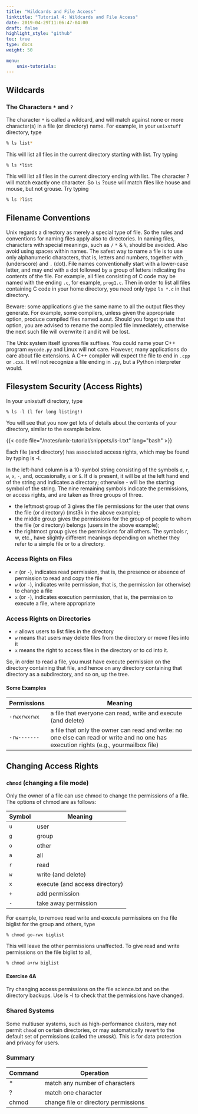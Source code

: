 ```yaml
---
title: "Wildcards and File Access"
linktitle: "Tutorial 4: Wildcards and File Access"
date: 2019-04-29T11:06:47-04:00
draft: false
highlight_style: "github"
toc: true
type: docs
weight: 50

menu:
    unix-tutorials:
---
```


## Wildcards

### The Characters `*` and `?`

The character `*` is called a wildcard, and will match against none or more character(s) in a file (or directory) name. For example, in your `unixstuff` directory, type

```bash
% ls list*
```
This will list all files in the current directory starting with list. Try typing
```
% ls *list
```
This will list all files in the current directory ending with list. The character ? will match exactly one character. So `ls` ?ouse will match files like house and mouse, but not grouse. Try typing
```bash
% ls ?list
```

## Filename Conventions

Unix regards a directory as merely a special type of file. So the rules and conventions for naming files apply also to directories. In naming files, characters with special meanings, such as `/` `*` & `%`, should be avoided. Also avoid using spaces within names. The safest way to name a file is to use only alphanumeric characters, that is, letters and numbers, together with `_` (underscore) and `.` (dot). File names conventionally start with a lower-case letter, and may end with a dot followed by a group of letters indicating the contents of the file. For example, all files consisting of C code may be named with the ending `.c`, for example, `prog1.c`. Then in order to list all files containing C code in your home directory, you need only type `ls *.c` in that directory.

Beware: some applications give the same name to all the output files they generate. For example, some compilers, unless given the appropriate option, produce compiled files named a.out. Should you forget to use that option, you are advised to rename the compiled file immediately, otherwise the next such file will overwrite it and it will be lost.

The Unix system itself ignores file suffixes.  You could name your C++ program `mycode.py` and Linux will not care.  However, many applications do care about file extensions.  A C++ compiler will expect the file to end in `.cpp` or `.cxx`. It will not recognize a file ending in `.py`, but a Python interpreter would.

## Filesystem Security (Access Rights)

In your unixstuff directory, type
```
% ls -l (l for long listing!)
```
You will see that you now get lots of details about the contents of your directory, similar to the example below.

{{< code file="/notes/unix-tutorial/snippets/ls-l.txt" lang="bash" >}}

Each file (and directory) has associated access rights, which may be found by typing ls -l.

In the left-hand column is a 10-symbol string consisting of the symbols `d`, `r`, `w`, `x`, `-`, and, occasionally, `s` or `S`. If d is present, it will be at the left hand end of the string and indicates a directory; otherwise - will be the starting symbol of the string. The nine remaining symbols indicate the permissions, or access rights, and are taken as three groups of three.

* the leftmost group of 3 gives the file permissions for the user that owns the file (or directory) (mst3k in the above example);
* the middle group gives the permissions for the group of people to whom the file (or directory) belongs (users in the above example);
* the rightmost group gives the permissions for all others.
The symbols r, w, etc., have slightly different meanings depending on whether they refer to a simple file or to a directory.

### Access Rights on Files
* `r` (or `-`), indicates read permission, that is, the presence or absence of permission to read and copy the file
* `w` (or `-`), indicates write permission, that is, the permission (or otherwise) to change a file
* `x` (or `-`), indicates execution permission, that is, the permission to execute a file, where appropriate

###  Access Rights on Directories
* `r` allows users to list files in the directory
* `w` means that users may delete files from the directory or move files into it
* `x` means the right to access files in the directory or to cd into it.

So, in order to read a file, you must have execute permission on the directory containing that file, and hence on any directory containing that directory as a subdirectory, and so on, up the tree.

####  Some Examples
| Permissions | Meaning |
|---|---|
| `-rwxrwxrwx` | a file that everyone can read, write and execute (and delete) |
| `-rw-------` | a file that only the owner can read and write: no one else can read or write and no one has execution rights (e.g., yourmailbox file) |

## Changing Access Rights

### `chmod` (changing a file mode)

Only the owner of a file can use chmod to change the permissions of a file. The options of chmod are as follows:

| Symbol | Meaning |
|---|---|
| `u` | user |
| `g` | group |
| `o` | other |
| `a` | all |
| `r` | read |
| `w` | write (and delete) |
| `x` | execute (and access directory) |
| `+` | add permission |
| `-` | take away permission |
For example, to remove read write and execute permissions on the file biglist for the group and others, type
```
% chmod go-rwx biglist
```
This will leave the other permissions unaffected. To give read and write permissions on the file biglist to all,
```
% chmod a+rw biglist
```

#### Exercise 4A
Try changing access permissions on the file science.txt and on the directory backups. Use ls -l to check that the permissions have changed.

### Shared Systems

Some multiuser systems, such as high-performance clusters, may not permit `chmod` on certain directories, or may automatically revert to the default set of permissions (called the _umask_).  This is for data protection and privacy for users.

### Summary

| Command | Operation |
|---|---|
| * | match any number of characters |
| ? | match one character |
| chmod | change file or directory permissions |
